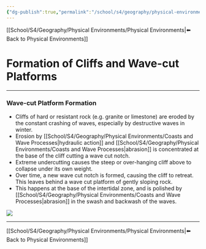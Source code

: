 ```yaml
---
{"dg-publish":true,"permalink":"/school/s4/geography/physical-environments/formation-of-cliffs-and-wave-cut-platforms/"}
---
```

[[School/S4/Geography/Physical Environments/Physical Environments|⬅️ Back to Physical Environments]]
# Formation of Cliffs and Wave-cut Platforms
---
### Wave-cut Platform Formation
- Cliffs of hard or resistant rock (e.g. granite or limestone) are eroded by the constant crashing of waves, especially by destructive waves in winter.
- Erosion by [[School/S4/Geography/Physical Environments/Coasts and Wave Processes|hydraulic action]] and [[School/S4/Geography/Physical Environments/Coasts and Wave Processes|abrasion]] is concentrated at the base of the cliff cutting a wave cut notch.
- Extreme undercutting causes the steep or over-hanging cliff above to collapse under its own weight.
- Over time, a new wave cut notch is formed, causing the cliff to retreat. This leaves behind a wave cut platform of gently sloping rock.
- This happens at the base of the intertidal zone, and is polished by [[School/S4/Geography/Physical Environments/Coasts and Wave Processes|abrasion]] in the swash and backwash of the waves.

![](https://teleskola.mt/wp-content/uploads/2020/12/Cliffandcliffretreat-dec0f7ce7b6992acd8ad0bfcb38ef358.jpg)

---
[[School/S4/Geography/Physical Environments/Physical Environments|⬅️ Back to Physical Environments]]
